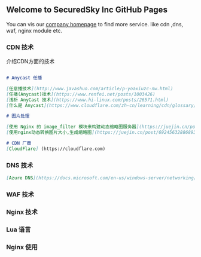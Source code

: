 ## Welcome to SecuredSky Inc GitHub Pages

You can vis our [company homepage](https://securedsky.com) to find more service. like cdn ,dns, waf, nginx module etc.


### CDN 技术

介绍CDN方面的技术

```markdown

# Anycast 任播

[任意播技术](http://www.javashuo.com/article/p-yoaxiuzc-nw.html)
[任播(Anycast)技术](https://www.renfei.net/posts/1003426)
[浅析 AnyCast 技术](https://www.hi-linux.com/posts/26571.html)
[什么是 Anycast](https://www.cloudflare.com/zh-cn/learning/cdn/glossary/anycast-network/)

# 图片处理

[使用 Nginx 的 image_filter 模块来构建动态缩略图服务器](https://juejin.cn/post/6844903655208910856)
[使用nginx动态转换图片大小,生成缩略图](https://juejin.cn/post/6924563288689360909)

# CDN 厂商
[CloudFlare] (https://cloudflare.com)

```

### DNS 技术
```markdown
[Azure DNS](https://docs.microsoft.com/en-us/windows-server/networking/dns/deploy/anycast)
```

### WAF 技术

### Nginx 技术

### Lua 语言

### Nginx 使用

